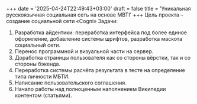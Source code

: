 +++
date = '2025-04-24T22:49:43+03:00'
draft = false
title = 'Уникальная русскоязычная социальная сеть на основе MBTI'
+++
Цель проекта – создание социальной сети «Cogni»
Задачи:
1) Разработка айдентики: переработка интерфейса под более единое
оформление, добавление системы шрифтов, разработка маскота социальный
сети.
2) Перенос программной и визуальной части на сервер.
3) Доработка страницы пользователя как со стороны вёрстки, так и со
стороны бэкенда.
4) Переработка системы расчёта результата в тесте на определение типа
личности МБТИ.
5) Написание пользовательского соглашения.
6) Начало работы над полноценным наполнением Википедии контентом
(статьями).